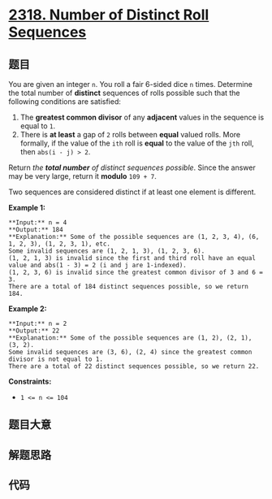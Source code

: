 # [2318. Number of Distinct Roll Sequences](https://leetcode.com/problems/number-of-distinct-roll-sequences)

## 题目

You are given an integer `n`. You roll a fair 6-sided dice `n` times.
Determine the total number of **distinct** sequences of rolls possible such
that the following conditions are satisfied:

  1. The **greatest common divisor** of any **adjacent** values in the sequence is equal to `1`.
  2. There is **at least** a gap of `2` rolls between **equal** valued rolls. More formally, if the value of the `ith` roll is **equal** to the value of the `jth` roll, then `abs(i - j) > 2`.

Return _the **total number** of distinct sequences possible_. Since the answer
may be very large, return it **modulo** `109 + 7`.

Two sequences are considered distinct if at least one element is different.



**Example 1:**

    
    
    **Input:** n = 4
    **Output:** 184
    **Explanation:** Some of the possible sequences are (1, 2, 3, 4), (6, 1, 2, 3), (1, 2, 3, 1), etc.
    Some invalid sequences are (1, 2, 1, 3), (1, 2, 3, 6).
    (1, 2, 1, 3) is invalid since the first and third roll have an equal value and abs(1 - 3) = 2 (i and j are 1-indexed).
    (1, 2, 3, 6) is invalid since the greatest common divisor of 3 and 6 = 3.
    There are a total of 184 distinct sequences possible, so we return 184.

**Example 2:**

    
    
    **Input:** n = 2
    **Output:** 22
    **Explanation:** Some of the possible sequences are (1, 2), (2, 1), (3, 2).
    Some invalid sequences are (3, 6), (2, 4) since the greatest common divisor is not equal to 1.
    There are a total of 22 distinct sequences possible, so we return 22.
    



**Constraints:**

  * `1 <= n <= 104`


## 题目大意

## 解题思路

## 代码

```javascript

```
